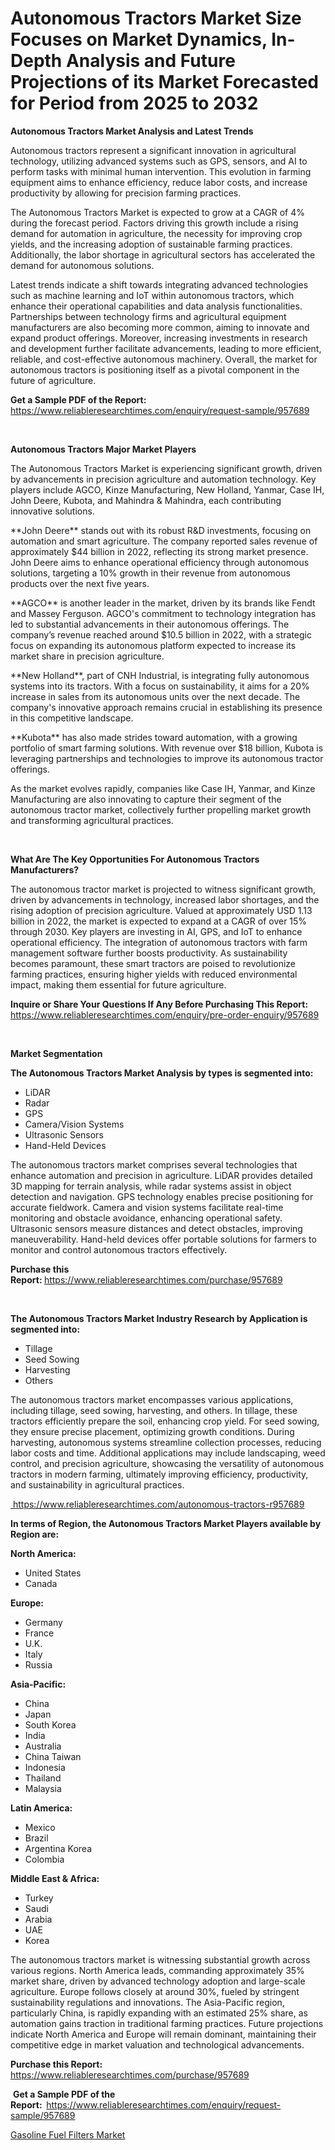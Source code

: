 <p><h1>Autonomous Tractors Market Size Focuses on Market Dynamics, In-Depth Analysis and Future Projections of its Market Forecasted for Period from 2025 to 2032</h1></p><p><strong>Autonomous Tractors Market Analysis and Latest Trends</strong></p>
<p><p>Autonomous tractors represent a significant innovation in agricultural technology, utilizing advanced systems such as GPS, sensors, and AI to perform tasks with minimal human intervention. This evolution in farming equipment aims to enhance efficiency, reduce labor costs, and increase productivity by allowing for precision farming practices.</p><p>The Autonomous Tractors Market is expected to grow at a CAGR of 4% during the forecast period. Factors driving this growth include a rising demand for automation in agriculture, the necessity for improving crop yields, and the increasing adoption of sustainable farming practices. Additionally, the labor shortage in agricultural sectors has accelerated the demand for autonomous solutions.</p><p>Latest trends indicate a shift towards integrating advanced technologies such as machine learning and IoT within autonomous tractors, which enhance their operational capabilities and data analysis functionalities. Partnerships between technology firms and agricultural equipment manufacturers are also becoming more common, aiming to innovate and expand product offerings. Moreover, increasing investments in research and development further facilitate advancements, leading to more efficient, reliable, and cost-effective autonomous machinery. Overall, the market for autonomous tractors is positioning itself as a pivotal component in the future of agriculture.</p></p>
<p><strong>Get a Sample PDF of the Report:&nbsp;</strong> <a href="https://www.reliableresearchtimes.com/enquiry/request-sample/957689?utm_campaign=2206&utm_medium=2&utm_source=Github&utm_content=ia&utm_term=21022025&utm_id=autonomous-tractors">https://www.reliableresearchtimes.com/enquiry/request-sample/957689</a></p>
<p>&nbsp;</p>
<p><strong>Autonomous Tractors Major Market Players</strong></p>
<p><p>The Autonomous Tractors Market is experiencing significant growth, driven by advancements in precision agriculture and automation technology. Key players include AGCO, Kinze Manufacturing, New Holland, Yanmar, Case IH, John Deere, Kubota, and Mahindra & Mahindra, each contributing innovative solutions.</p><p>**John Deere** stands out with its robust R&D investments, focusing on automation and smart agriculture. The company reported sales revenue of approximately $44 billion in 2022, reflecting its strong market presence. John Deere aims to enhance operational efficiency through autonomous solutions, targeting a 10% growth in their revenue from autonomous products over the next five years.</p><p>**AGCO** is another leader in the market, driven by its brands like Fendt and Massey Ferguson. AGCO's commitment to technology integration has led to substantial advancements in their autonomous offerings. The company’s revenue reached around $10.5 billion in 2022, with a strategic focus on expanding its autonomous platform expected to increase its market share in precision agriculture.</p><p>**New Holland**, part of CNH Industrial, is integrating fully autonomous systems into its tractors. With a focus on sustainability, it aims for a 20% increase in sales from its autonomous units over the next decade. The company's innovative approach remains crucial in establishing its presence in this competitive landscape.</p><p>**Kubota** has also made strides toward automation, with a growing portfolio of smart farming solutions. With revenue over $18 billion, Kubota is leveraging partnerships and technologies to improve its autonomous tractor offerings.</p><p>As the market evolves rapidly, companies like Case IH, Yanmar, and Kinze Manufacturing are also innovating to capture their segment of the autonomous tractor market, collectively further propelling market growth and transforming agricultural practices.</p></p>
<p>&nbsp;</p>
<p><strong>What Are The Key Opportunities For Autonomous Tractors Manufacturers?</strong></p>
<p><p>The autonomous tractor market is projected to witness significant growth, driven by advancements in technology, increased labor shortages, and the rising adoption of precision agriculture. Valued at approximately USD 1.13 billion in 2022, the market is expected to expand at a CAGR of over 15% through 2030. Key players are investing in AI, GPS, and IoT to enhance operational efficiency. The integration of autonomous tractors with farm management software further boosts productivity. As sustainability becomes paramount, these smart tractors are poised to revolutionize farming practices, ensuring higher yields with reduced environmental impact, making them essential for future agriculture.</p></p>
<p><strong>Inquire or Share Your Questions If Any Before Purchasing This Report:</strong> <a href="https://www.reliableresearchtimes.com/enquiry/pre-order-enquiry/957689?utm_campaign=2206&utm_medium=2&utm_source=Github&utm_content=ia&utm_term=21022025&utm_id=autonomous-tractors">https://www.reliableresearchtimes.com/enquiry/pre-order-enquiry/957689</a></p>
<p>&nbsp;</p>
<p><strong>Market Segmentation</strong></p>
<p><strong>The Autonomous Tractors Market Analysis by types is segmented into:</strong></p>
<p><ul><li>LiDAR</li><li>Radar</li><li>GPS</li><li>Camera/Vision Systems</li><li>Ultrasonic Sensors</li><li>Hand-Held Devices</li></ul></p>
<p><p>The autonomous tractors market comprises several technologies that enhance automation and precision in agriculture. LiDAR provides detailed 3D mapping for terrain analysis, while radar systems assist in object detection and navigation. GPS technology enables precise positioning for accurate fieldwork. Camera and vision systems facilitate real-time monitoring and obstacle avoidance, enhancing operational safety. Ultrasonic sensors measure distances and detect obstacles, improving maneuverability. Hand-held devices offer portable solutions for farmers to monitor and control autonomous tractors effectively.</p></p>
<p><strong>Purchase this Report:&nbsp;</strong><a href="https://www.reliableresearchtimes.com/purchase/957689?utm_campaign=2206&utm_medium=2&utm_source=Github&utm_content=ia&utm_term=21022025&utm_id=autonomous-tractors">https://www.reliableresearchtimes.com/purchase/957689</a></p>
<p>&nbsp;</p>
<p><strong>The Autonomous Tractors Market Industry Research by Application is segmented into:</strong></p>
<p><ul><li>Tillage</li><li>Seed Sowing</li><li>Harvesting</li><li>Others</li></ul></p>
<p><p>The autonomous tractors market encompasses various applications, including tillage, seed sowing, harvesting, and others. In tillage, these tractors efficiently prepare the soil, enhancing crop yield. For seed sowing, they ensure precise placement, optimizing growth conditions. During harvesting, autonomous systems streamline collection processes, reducing labor costs and time. Additional applications may include landscaping, weed control, and precision agriculture, showcasing the versatility of autonomous tractors in modern farming, ultimately improving efficiency, productivity, and sustainability in agricultural practices.</p></p>
<p><a href="https://www.reliableresearchtimes.com/autonomous-tractors-r957689?utm_campaign=2206&utm_medium=2&utm_source=Github&utm_content=ia&utm_term=21022025&utm_id=autonomous-tractors">&nbsp;https://www.reliableresearchtimes.com/autonomous-tractors-r957689</a></p>
<p><strong>In terms of Region, the Autonomous Tractors Market Players available by Region are:</strong></p>
<p>
    <p> <strong> North America: </strong>
        <ul>
            <li>United States</li>
            <li>Canada</li>
        </ul>
        </p> 
    <p> <strong> Europe: </strong>
        <ul>
            <li>Germany</li>
            <li>France</li>
            <li>U.K.</li>
            <li>Italy</li>
            <li>Russia</li>
        </ul>
        </p> 
    <p> <strong> Asia-Pacific: </strong>
        <ul>
            <li>China</li>
            <li>Japan</li>
            <li>South Korea</li>
            <li>India</li>
            <li>Australia</li>
            <li>China Taiwan</li>
            <li>Indonesia</li>
            <li>Thailand</li>
            <li>Malaysia</li>
        </ul>
        </p> 
    <p> <strong> Latin America: </strong>
        <ul>
            <li>Mexico</li>
            <li>Brazil</li>
            <li>Argentina Korea</li>
            <li>Colombia</li>
        </ul>
        </p> 
    <p> <strong> Middle East & Africa: </strong>
        <ul>
            <li>Turkey</li>
            <li>Saudi</li>
            <li>Arabia</li>
            <li>UAE</li>
            <li>Korea</li>
        </ul>
    </p>
    </p>
<p><p>The autonomous tractors market is witnessing substantial growth across various regions. North America leads, commanding approximately 35% market share, driven by advanced technology adoption and large-scale agriculture. Europe follows closely at around 30%, fueled by stringent sustainability regulations and innovations. The Asia-Pacific region, particularly China, is rapidly expanding with an estimated 25% share, as automation gains traction in traditional farming practices. Future projections indicate North America and Europe will remain dominant, maintaining their competitive edge in market valuation and technological advancements.</p></p>
<p><strong>Purchase this Report: </strong><a href="https://www.reliableresearchtimes.com/purchase/957689?utm_campaign=2206&utm_medium=2&utm_source=Github&utm_content=ia&utm_term=21022025&utm_id=autonomous-tractors">https://www.reliableresearchtimes.com/purchase/957689</a></p>
<p>&nbsp;<strong>Get a Sample PDF of the Report:&nbsp;&nbsp;</strong><a href="https://www.reliableresearchtimes.com/enquiry/request-sample/957689?utm_campaign=2206&utm_medium=2&utm_source=Github&utm_content=ia&utm_term=21022025&utm_id=autonomous-tractors">https://www.reliableresearchtimes.com/enquiry/request-sample/957689</a></p>
<p><strong></strong></p>
<p><p><a href="https://github.com/joannesouthgate/Market-Research-Report-List-5/blob/main/gasoline-fuel-filters-market.md?utm_campaign=2206&utm_medium=2&utm_source=Github&utm_content=ia&utm_term=21022025&utm_id=autonomous-tractors">Gasoline Fuel Filters Market</a></p></p>
